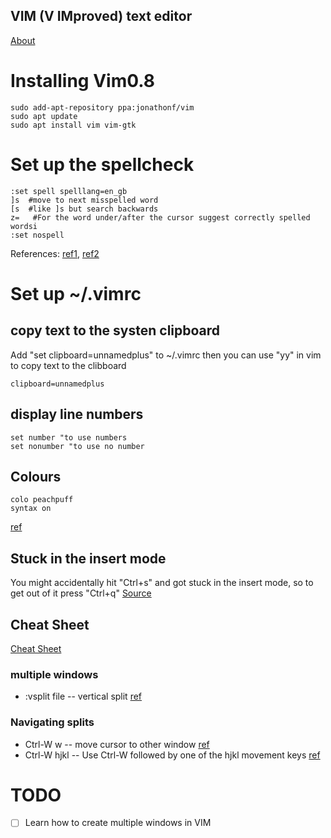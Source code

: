 VIM (V IMproved) text editor 
---

[About](https://vim.sourceforge.io/about.php)


# Installing Vim0.8

```
sudo add-apt-repository ppa:jonathonf/vim
sudo apt update
sudo apt install vim vim-gtk
```

# Set up the spellcheck
```
:set spell spelllang=en_gb
]s  #move to next misspelled word
[s  #like ]s but search backwards
z=   #For the word under/after the cursor suggest correctly spelled wordsi
:set nospell
```

References: [ref1](https://www.linux.com/learn/using-spell-checking-vim), 
[ref2](http://vimdoc.sourceforge.net/htmldoc/spell.html)

# Set up ~/.vimrc

## copy text to the systen clipboard
Add "set clipboard=unnamedplus" to ~/.vimrc then
you can use "yy" in vim to copy text to the clibboard 
```
clipboard=unnamedplus
```

## display line numbers
```
set number "to use numbers
set nonumber "to use no number
```

## Colours
```
colo peachpuff
syntax on
```

[ref](https://alvinalexander.com/linux/vi-vim-editor-color-scheme-colorscheme)

## Stuck in the insert mode
You might accidentally hit "Ctrl+s" and got stuck in the insert mode, 
so to get out of it press "Ctrl+q"
[Source](https://superuser.com/questions/129900/vim-stuck-in-insert-mode)



## Cheat Sheet

[Cheat Sheet](http://overapi.com/static/cs/vim-cheat-sheet-full.png)


### multiple windows

* :vsplit file -- vertical split [ref](https://www.cs.oberlin.edu/~kuperman/help/vim/windows.html)

### Navigating splits
* Ctrl-W w -- move cursor to other window [ref](http://vim.wikia.com/wiki/Buffers) 
* Ctrl-W hjkl -- Use Ctrl-W followed by one of the hjkl movement keys [ref](http://vim.wikia.com/wiki/Buffers) 




# TODO
- [ ] Learn how to create multiple windows in VIM


